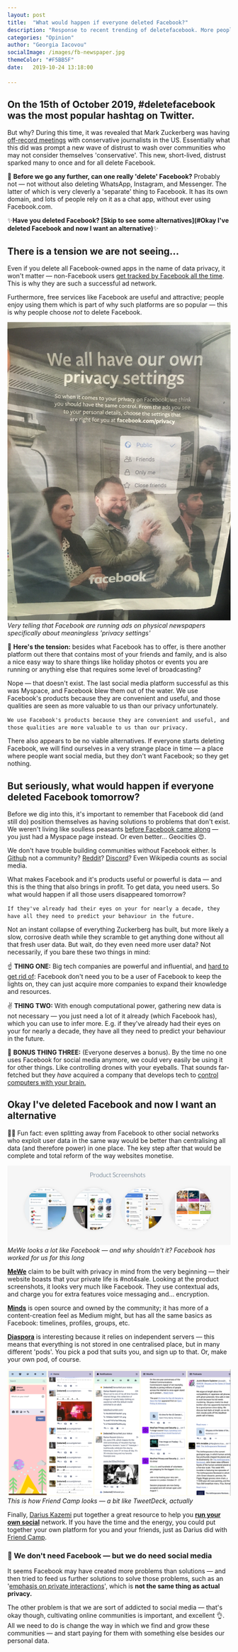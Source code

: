 ```yaml
---
layout: post
title:  "What would happen if everyone deleted Facebook?"
description: "Response to recent trending of deletefacebook. More people have begun deleting Facebook with no viable alternative. The fact is we seem to enjoy social media, but facebook is the only 'good' one."
categories: "Opinion"
author: "Georgia Iacovou"
socialImage: /images/fb-newspaper.jpg
themeColor: "#F5BB5F"
date:   2019-10-24 13:18:00

---
```


## On the 15th of October 2019, #deletefacebook was the most popular hashtag on Twitter.

But why? During this time, it was revealed that Mark Zuckerberg was having [off-record meetings](https://www.politico.com/news/2019/10/14/facebook-zuckerberg-conservatives-private-meetings-046663) with conservative journalists in the US. Essentially what this did was prompt a new wave of distrust to wash over communities who may not consider themselves 'conservative'. This new, short-lived, distrust sparked many to once and for all delete Facebook.

🤔 **Before we go any further, can one really 'delete' Facebook?** Probably not — not without also deleting WhatsApp, Instagram, and Messenger. The latter of which is very cleverly a 'separate' thing to Facebook. It has its own domain, and lots of people rely on it as a chat app, without ever using Facebook.com.

✨**Have you deleted Facebook? [Skip to see some alternatives](#Okay I've deleted Facebook and now I want an alternative)**✨

## There is a tension we are not seeing...

Even if you delete all Facebook-owned apps in the name of data privacy, it won't matter — non-Facebook users [get tracked by Facebook all the time](https://blog.metomic.io/main/2019/09/13/what-is-behavioural-ads.html). This is why they are such a successful ad network.

Furthermore, free services like Facebook are useful and attractive; people enjoy using them which is part of why such platforms are so popular — this is why people choose *not* to delete Facebook. 

![photo of Facebook's recent full page ad](/images/fb-newspaper.jpg)
*Very telling that Facebook are running ads on physical newspapers specifically about meaningless 'privacy settings'*

😬 **Here's the tension:** besides what Facebook has to offer, is there another platform out there that contains most of your friends and family, and is also a nice easy way to share things like holiday photos or events you are running or anything else that requires some level of broadcasting?

Nope — that doesn't exist. The last social media platform successful as this was Myspace, and Facebook blew them out of the water. We use Facebook's products because they are convenient and useful, and those qualities are seen as more valuable to us than our privacy unfortunately.

`We use Facebook's products because they are convenient and useful, and those qualities are more valuable to us than our privacy.`

There also appears to be no viable alternatives. If everyone starts deleting Facebook, we will find ourselves in a very strange place in time — a place where people want social media, but they don't want Facebook; so they get nothing.

## But seriously, what would happen if everyone deleted Facebook tomorrow?

Before we dig into this, it's important to remember that Facebook did (and still do) position themselves as having solutions to problems that don't exist. We weren't living like soulless peasants [before Facebook came along](https://blog.metomic.io/main/2019/04/30/downgrade-ux.html) — you just had a Myspace page instead. Or even better... Geocities 😍.

We don't have trouble building communities without Facebook either. Is [Github](https://github.com/) not a community? [Reddit](https://www.reddit.com/)? [Discord](https://www.google.com/url?sa=t&rct=j&q=&esrc=s&source=web&cd=1&cad=rja&uact=8&ved=2ahUKEwjm48KbqLLlAhXjQkEAHZNCCh0QFjAAegQIBhAC&url=https%3A%2F%2Fdiscordapp.com%2F&usg=AOvVaw2mEPm0IN1VJOrjVGlu_Eqi)? Even Wikipedia counts as social media.

What makes Facebook and it's products useful or powerful is data — and this is the thing that also brings in profit. To get data, you need users. So what would happen if all those users disappeared tomorrow?

`If they've already had their eyes on your for nearly a decade, they have all they need to predict your behaviour in the future.`

Not an instant collapse of everything Zuckerberg has built, but more likely a slow, corrosive death while they scramble to get anything done without all that fresh user data. But wait, do they even need more user data? Not necessarily, if you bare these two things in mind:

☝️ **THING ONE:** Big tech companies are powerful and influential, and [hard to get rid of](https://blog.metomic.io/main/2019/10/17/break-up-big-tech.html): Facebook don't need you to be a user of Facebook to keep the lights on, they can just acquire more companies to expand their knowledge and resources.

✌️ **THING TWO:** With enough computational power, gathering new data is not necessary — you just need a lot of it already (which Facebook has), which you can use to infer more. E.g. if they've already had their eyes on your for nearly a decade, they have all they need to predict your behaviour in the future.

🤟 **BONUS THING THREE:** (Everyone deserves a bonus). By the time no one uses Facebook for social media anymore, we could very easily be using it for other things. Like controlling drones with your eyeballs. That sounds far-fetched but they *have* acquired a company that develops tech to [control computers with your brain.](https://www.cnbc.com/2019/09/23/facebook-announces-acquisition-of-brain-computing-start-up-ctrl-labs.html)

## Okay I've deleted Facebook and now I want an alternative

💃🏻 Fun fact: even splitting away from Facebook to other social networks who exploit user data in the same way would be better than centralising all data (and therefore power) in one place. The key step after that would be complete and total reform of the way websites monetise.

![screenshot of MeWe's website](/images/mewe-product-shots.png)
*MeWe looks a lot like Facebook — and why shouldn't it? Facebook has worked for us for this long*

**[MeWe](https://mewe.com/)** claim to be built with privacy in mind from the very beginning — their website boasts that your private life is #not4sale. Looking at the product screenshots, it looks very much like Facebook. They use contextual ads, and charge you for extra features voice messaging and... encryption.

**[Minds](https://www.minds.com/)** is open source and owned by the community; it has more of a content-creation feel as Medium might, but has all the same basics as Facebook: timelines, profiles, groups, etc. 

[**Diaspora**](https://diasporafoundation.org/) is interesting because it relies on independent servers — this means that everything is not stored in one centralised place, but in many different 'pods'. You pick a pod that suits you, and sign up to that. Or, make your own pod, of course.

![screenshot of Friend Camp](/images/friend-camp-screenshot.png)
*This is how Friend Camp looks — a bit like TweetDeck, actually*

Finally, [Darius Kazemi](https://tinysubversions.com/) put together a great resource to help you **[run your own social](https://www.runyourown.social)** network. If you have the time and the energy, you could put together your own platform for you and your friends, just as Darius did with [Friend Camp](https://friend.camp/about).

### 💅 We don't need Facebook — but we do need social media

It seems Facebook may have created more problems than solutions — and then tried to feed us further solutions to solve those problems, such as an '[emphasis on private interactions](https://www.facebook.com/notes/mark-zuckerberg/a-privacy-focused-vision-for-social-networking/10156700570096634/)', which is **not the same thing as actual privacy.**

The other problem is that we are sort of addicted to social media — that's okay though, cultivating online communities is important, and excellent 👌. All we need to do is change the way in which we find and grow these communities — and start paying for them with something else besides our personal data.
